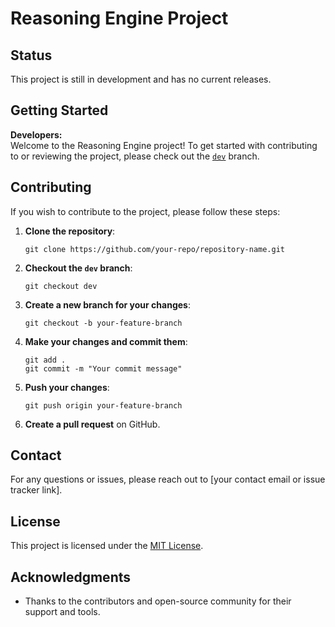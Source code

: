 # Reasoning Engine Project

## Status
This project is still in development and has no current releases.

## Getting Started

**Developers:**  
Welcome to the Reasoning Engine project! To get started with contributing to or reviewing the project, please check out the [`dev`](https://github.com/your-repo/repository-name/tree/dev) branch. 

## Contributing

If you wish to contribute to the project, please follow these steps:

1. **Clone the repository**:
   ```
   git clone https://github.com/your-repo/repository-name.git
   ```
2. **Checkout the `dev` branch**:
   ```
   git checkout dev
   ```
3. **Create a new branch for your changes**:
   ```
   git checkout -b your-feature-branch
   ```
4. **Make your changes and commit them**:
   ```
   git add .
   git commit -m "Your commit message"
   ```
5. **Push your changes**:
   ```
   git push origin your-feature-branch
   ```
6. **Create a pull request** on GitHub.

## Contact

For any questions or issues, please reach out to [your contact email or issue tracker link].

## License

This project is licensed under the [MIT License](LICENSE).

## Acknowledgments

- Thanks to the contributors and open-source community for their support and tools.
